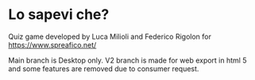 # Lo sapevi che?

Quiz game developed by Luca Milioli and Federico Rigolon for https://www.spreafico.net/

Main branch is Desktop only. 
V2 branch is made for web export in html 5 and some features are removed due to consumer request.
